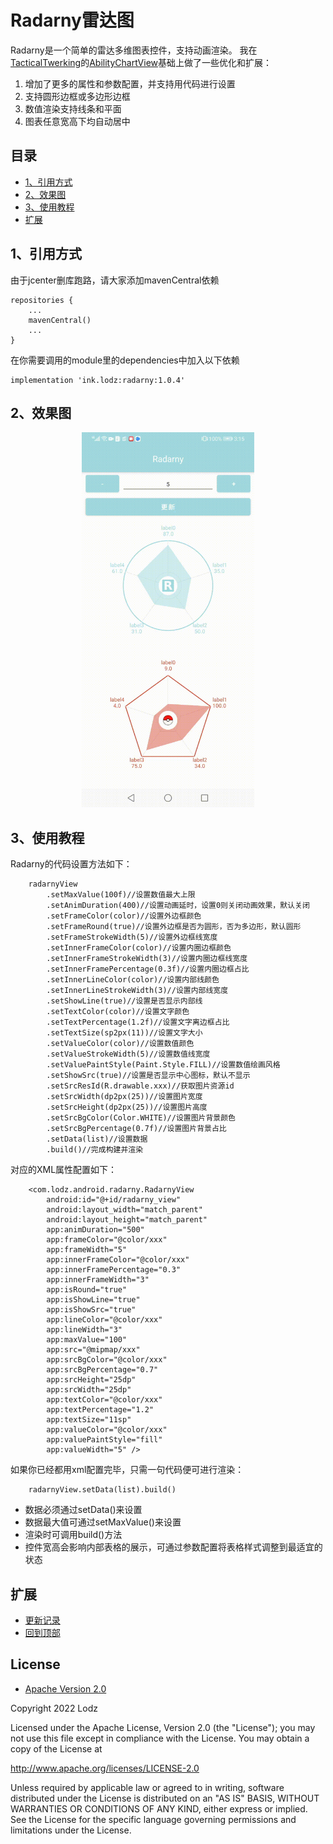 # Radarny雷达图
Radarny是一个简单的雷达多维图表控件，支持动画渲染。 我在[TacticalTwerking](https://github.com/TacticalTwerking)的[AbilityChartView](https://github.com/TacticalTwerking/AbilityChartView)基础上做了一些优化和扩展：
1. 增加了更多的属性和参数配置，并支持用代码进行设置 
2. 支持圆形边框或多边形边框
3. 数值渲染支持线条和平面
4. 图表任意宽高下均自动居中

## 目录
- [1、引用方式](https://github.com/LZ9/Radarny#1引用方式)
- [2、效果图](https://github.com/LZ9/Radarny#2效果图)
- [3、使用教程](https://github.com/LZ9/Radarny#3使用教程)
- [扩展](https://github.com/LZ9/Radarny#扩展)

## 1、引用方式
由于jcenter删库跑路，请大家添加mavenCentral依赖
```
repositories {
    ...
    mavenCentral()
    ...
}
```
在你需要调用的module里的dependencies中加入以下依赖
```
implementation 'ink.lodz:radarny:1.0.4'
```

## 2、效果图
<div align="center">
    <img src="https://github.com/LZ9/Radarny/blob/master/img/SVID_20221108_151519_1.gif?raw=true" height="600"/>
</div>

## 3、使用教程
Radarny的代码设置方法如下：
```
    radarnyView
        .setMaxValue(100f)//设置数值最大上限
        .setAnimDuration(400)//设置动画延时，设置0则关闭动画效果，默认关闭
        .setFrameColor(color)//设置外边框颜色
        .setFrameRound(true)//设置外边框是否为圆形，否为多边形，默认圆形
        .setFrameStrokeWidth(5)//设置外边框线宽度
        .setInnerFrameColor(color)//设置内圈边框颜色
        .setInnerFrameStrokeWidth(3)//设置内圈边框线宽度
        .setInnerFramePercentage(0.3f)//设置内圈边框占比
        .setInnerLineColor(color)//设置内部线颜色
        .setInnerLineStrokeWidth(3)//设置内部线宽度
        .setShowLine(true)//设置是否显示内部线
        .setTextColor(color)//设置文字颜色
        .setTextPercentage(1.2f)//设置文字离边框占比
        .setTextSize(sp2px(11))//设置文字大小
        .setValueColor(color)//设置数值颜色
        .setValueStrokeWidth(5)//设置数值线宽度
        .setValuePaintStyle(Paint.Style.FILL)//设置数值绘画风格
        .setShowSrc(true)//设置是否显示中心图标，默认不显示
        .setSrcResId(R.drawable.xxx)//获取图片资源id
        .setSrcWidth(dp2px(25))//设置图片宽度
        .setSrcHeight(dp2px(25))//设置图片高度
        .setSrcBgColor(Color.WHITE)//设置图片背景颜色
        .setSrcBgPercentage(0.7f)//设置图片背景占比
        .setData(list)//设置数据
        .build()//完成构建并渲染
```
对应的XML属性配置如下：
```
    <com.lodz.android.radarny.RadarnyView
        android:id="@+id/radarny_view"
        android:layout_width="match_parent"
        android:layout_height="match_parent"
        app:animDuration="500"
        app:frameColor="@color/xxx"
        app:frameWidth="5"
        app:innerFrameColor="@color/xxx"
        app:innerFramePercentage="0.3"
        app:innerFrameWidth="3"
        app:isRound="true"
        app:isShowLine="true"
        app:isShowSrc="true"
        app:lineColor="@color/xxx"
        app:lineWidth="3"
        app:maxValue="100"
        app:src="@mipmap/xxx"
        app:srcBgColor="@color/xxx"
        app:srcBgPercentage="0.7"
        app:srcHeight="25dp"
        app:srcWidth="25dp"
        app:textColor="@color/xxx"
        app:textPercentage="1.2"
        app:textSize="11sp"
        app:valueColor="@color/xxx"
        app:valuePaintStyle="fill"
        app:valueWidth="5" />
```
如果你已经都用xml配置完毕，只需一句代码便可进行渲染：
```
    radarnyView.setData(list).build()
```
- 数据必须通过setData()来设置
- 数据最大值可通过setMaxValue()来设置
- 渲染时可调用build()方法
- 控件宽高会影响内部表格的展示，可通过参数配置将表格样式调整到最适宜的状态

## 扩展

- [更新记录](https://github.com/LZ9/Radarny/blob/master/radarny/readme_update.md)
- [回到顶部](https://github.com/LZ9/Radarny#radarny雷达图)

## License
- [Apache Version 2.0](http://www.apache.org/licenses/LICENSE-2.0.html)

Copyright 2022 Lodz

Licensed under the Apache License, Version 2.0 (the "License");
you may not use this file except in compliance with the License.
You may obtain a copy of the License at

<http://www.apache.org/licenses/LICENSE-2.0>

Unless required by applicable law or agreed to in writing, software
distributed under the License is distributed on an "AS IS" BASIS,
WITHOUT WARRANTIES OR CONDITIONS OF ANY KIND, either express or implied.
See the License for the specific language governing permissions and
limitations under the License.

